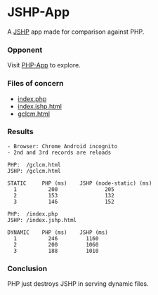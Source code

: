 # JSHP-App
A [JSHP](https://github.com/OogleGlu/JSHP) app made for comparison against PHP.

### Opponent
Visit [PHP-App](https://github.com/OogleGlu/PHP-App) to explore.

### Files of concern
- [index.php](https://github.com/OogleGlu/PHP-App/blob/main/Public/index.php)
- [index.jshp.html](https://github.com/OogleGlu/JSHP-App/blob/main/Public/index.jshp.html)
- [gclcm.html](https://github.com/OogleGlu/PHP-App/blob/main/Public/gclcm.html)


### Results
```
- Browser: Chrome Android incognito
- 2nd and 3rd records are reloads

PHP:  /gclcm.html
JSHP: /gclcm.html

STATIC     PHP (ms)    JSHP (node-static) (ms)
  1          200               205
  2          153               132
  3          146               152

PHP:  /index.php
JSHP: /index.jshp.html

DYNAMIC    PHP (ms)    JSHP (ms)
  1          246         1160
  2          200         1060
  3          188         1010
```

### Conclusion
PHP just destroys JSHP in serving dynamic files.

